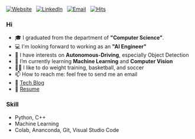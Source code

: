 [![Website](https://img.shields.io/badge/Website-dlgur1994.github.io-success?style=round&logo=safari)](https://dlgur1994.github.io/)&nbsp;&nbsp;
[![LinkedIn](https://img.shields.io/badge/LinkedIn-Brian.H.Lee-blue?style=round&logo=linkedin)](https://www.linkedin.com/in/brian-hyuk-lee-/)&nbsp;&nbsp;
[![Email](https://img.shields.io/badge/Email-sydbne@gmail.com-red?style=round&logo=gmail)](mailto:sydbne17@gmail.com)&nbsp;&nbsp;
[![Hits](https://hits.seeyoufarm.com/api/count/incr/badge.svg?url=https%3A%2F%2Fgithub.com%2Fdlgur1994%2Fdlgur1994&count_bg=Orange&title_bg=%23555555&icon=awesomelists.svg&icon_color=success&title=visits&edge_flat=false)](https://hits.seeyoufarm.com)

### Hi
- 🎓 I graduated from the department of **"Computer Science"**.
- 💻 I'm looking forward to working as an **"AI Engineer"**
- 👀 I have interests on **Autonomous-Driving**, especially Object Detection
- 🌱 I’m currently learning **Machine Learning** and **Computer Vision**
- 💪🏽 I like to do weight training, basketball, and soccer
- 📫 How to reach me: feel free to send me an email
- 📕 [Tech Blog](https://dlgur1994.github.io)
- 🧾 [Resume](https://github.com/dlgur1994/dlgur1994/blob/main/resume.pdf)

### Skill
- Python, C++
- Machine Learning
- Colab, Ananconda, Git, Visual Studio Code

<!-- [![GitHub stats](https://github-readme-stats.vercel.app/api?username=dlgur1994&show_icons=true&theme=gruvbox)](https://github.com/anuraghazra/github-readme-stats) -->